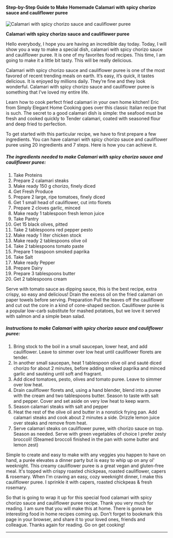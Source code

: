             

#### Step-by-Step Guide to Make Homemade Calamari with spicy chorizo sauce and cauliflower puree

![Calamari with spicy chorizo sauce and cauliflower puree](https://img-global.cpcdn.com/recipes/87e7675c64cb962d/751x532cq70/calamari-with-spicy-chorizo-sauce-and-cauliflower-puree-recipe-main-photo.jpg)

**Calamari with spicy chorizo sauce and cauliflower puree**

Hello everybody, I hope you are having an incredible day today. Today, I will show you a way to make a special dish, calamari with spicy chorizo sauce and cauliflower puree. It is one of my favorites food recipes. This time, I am going to make it a little bit tasty. This will be really delicious.

Calamari with spicy chorizo sauce and cauliflower puree is one of the most favored of recent trending meals on earth. It’s easy, it’s quick, it tastes delicious. It is enjoyed by millions daily. They’re fine and they look wonderful. Calamari with spicy chorizo sauce and cauliflower puree is something that I’ve loved my entire life.

Learn how to cook perfect fried calamari in your own home kitchen! Eric from Simply Elegant Home Cooking goes over this classic Italian recipe that is such. The secret to a good calamari dish is simple: the seafood must be fresh and cooked quickly to Tender calamari, coated with seasoned flour and deep fried to perfection.

To get started with this particular recipe, we have to first prepare a few ingredients. You can have calamari with spicy chorizo sauce and cauliflower puree using 20 ingredients and 7 steps. Here is how you can achieve it.

##### The ingredients needed to make Calamari with spicy chorizo sauce and cauliflower puree:

1.  Take Proteins
2.  Prepare 2 calamari steaks
3.  Make ready 150 g chorizo, finely diced
4.  Get Fresh Produce
5.  Prepare 2 large, ripe tomatoes, finely diced
6.  Get 1 small head of cauliflower, cut into florets
7.  Prepare 2 cloves garlic, minced
8.  Make ready 1 tablespoon fresh lemon juice
9.  Take Pantry
10.  Get 15 black olives, pitted
11.  Take 2 tablespoons red pepper pesto
12.  Make ready 1 liter chicken stock
13.  Make ready 2 tablespoons olive oil
14.  Take 2 tablespoons tomato paste
15.  Prepare 1 teaspoon smoked paprika
16.  Take Salt
17.  Make ready Pepper
18.  Prepare Dairy
19.  Prepare 3 tablespoons butter
20.  Get 2 tablespoons cream

Serve with tomato sauce as dipping sauce, this is the best recipe, extra crispy, so easy and delicious! Drain the excess oil on the fried calamari on paper towels before serving. Preparation Pull the leaves off the cauliflower and cut out the core in a kind of cone-shaped section. Cauliflower purée is a popular low-carb substitute for mashed potatoes, but we love it served with salmon and a simple bean salad.

##### Instructions to make Calamari with spicy chorizo sauce and cauliflower puree:

1.  Bring stock to the boil in a small saucepan, lower heat, and add cauliflower. Leave to simmer over low heat until cauliflower florets are tender.
2.  In another small saucepan, heat 1 tablespoon olive oil and sauté diced chorizo for about 2 minutes, before adding smoked paprika and minced garlic and sautéing until soft and fragrant.
3.  Add diced tomatoes, pesto, olives and tomato puree. Leave to simmer over low heat.
4.  Drain cauliflower florets and, using a hand blender, blend into a puree with the cream and two tablespoons butter. Season to taste with salt and pepper. Cover and set aside on very low heat to keep warm.
5.  Season calamari steaks with salt and pepper
6.  Heat the rest of the olive oil and butter in a nonstick frying pan. Add calamari steaks and cook about 2 minutes a side. Drizzle lemon juice over steaks and remove from heat.
7.  Serve calamari steaks on cauliflower puree, with chorizo sauce on top. Season as needed. Serve with green vegetables of choice I prefer zesty broccoli! (Steamed broccoli finished in the pan with some butter and lemon zest)

Simple to create and easy to make with any veggies you happen to have on hand, a purée elevates a dinner party but is easy to whip up on any ol' weeknight. This creamy cauliflower puree is a great vegan and gluten-free meal. It's topped with crispy roasted chickpeas, roasted cauliflower, capers & rosemary. When I'm craving an easy, cozy weeknight dinner, I make this cauliflower puree. I sprinkle it with capers, roasted chickpeas & fresh rosemary.

So that is going to wrap it up for this special food calamari with spicy chorizo sauce and cauliflower puree recipe. Thank you very much for reading. I am sure that you will make this at home. There is gonna be interesting food in home recipes coming up. Don’t forget to bookmark this page in your browser, and share it to your loved ones, friends and colleague. Thanks again for reading. Go on get cooking!

* * *